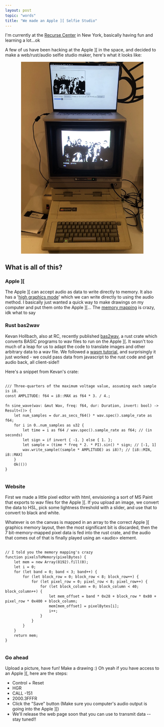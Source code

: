 ```yaml
---
layout: post
topic: "words"
title: "We made an Apple ][ Selfie Studio"
---
```


I'm currently at the <a href="https://www.recurse.com/">Recurse Center</a> in  New York, basically having fun and learning a lot...ok

A few of us have been hacking at the Apple ][ in the space, and decided to make a web/rust/audio selfie studio maker, here's what it looks like:

<div style="text-align: center;">
    <img src="/assets/images/apple2.jpg" style="width:400px">
</div>

## What is all of this?

### Apple ][
The Apple ][ can accept audio as data to write directly to memory. It also has a '[high graphics mode](https://en.wikipedia.org/wiki/Apple_II_graphics#High-Resolution_(Hi-Res)_graphics)' which we can write directly to using the audio method. I basically just wanted a quick way to make drawings on my computer and put them onto the Apple ][...
The [memory mapping](https://archive.org/details/Apple_IIe_Technical_Reference_Manual/page/n67/mode/2up?view=theater) is crazy, idk what to say

### Rust bas2wav
Kevan Hollbach, also at RC, recently published [bas2wav](https://crates.io/crates/bas2wav), a rust crate which converts BASIC programs to wav files to run on the Apple ][. It wasn't too much of a leap for us to adapt the code to translate images and other arbitrary data to a wav file. We followed a [wasm tutorial](https://rustwasm.github.io/docs/book/introduction.html), and surprisingly it just worked - we could pass data from javascript to the rust code and get audio back, all client-side!!

Here's a snippet from Kevan's crate:

<pre>
<code class="language-rust">
/// Three-quarters of the maximum voltage value, assuming each sample is i8.
const AMPLITUDE: f64 = i8::MAX as f64 * 3. / 4.;

fn sine_wave(wav: &mut Wav, freq: f64, dur: Duration, invert: bool) -> Result<()> {
    let num_samples = dur.as_secs_f64() * wav.spec().sample_rate as f64;
    for i in 0..num_samples as u32 {
        let time = i as f64 / wav.spec().sample_rate as f64; // (in seconds)
        let sign = if invert { -1. } else { 1. };
        let sample = (time * freq * 2. * PI).sin() * sign; // [-1, 1]
        wav.write_sample((sample * AMPLITUDE) as i8)?; // [i8::MIN, i8::MAX]
    }
    Ok(())
}
</code>
</pre>

### Website
First we made a little pixel editor with html, envisioning a sort of MS Paint that exports to wav files for the Apple ][.
If you upload an image, we convert the data to HSL, pick some lightness threshold with a slider, and use that to convert to black and white.

Whatever is on the canvas is mapped in an array to the correct Apple ][ graphics memory layout, then the most significant bit is discarded, then the 7 bit-memory-mapped pixel data is fed into the rust crate, and the audio that comes out of that is finally played using an &lt;audio&gt; element.


<pre>
<code class="language-javascript">
// I told you the memory mapping's crazy
function pixelsToMemory(pixelBytes) {
    let mem = new Array(8192).fill(0);
    let i = 0;
    for (let band = 0; band < 3; band++) {
        for (let block_row = 0; block_row < 8; block_row++) {
            for (let pixel_row = 0; pixel_row < 8; pixel_row++) {
                for (let block_column = 0; block_column < 40; block_column++) {
                    let mem_offset = band * 0x28 + block_row * 0x80 + pixel_row * 0x400 + block_column;
                    mem[mem_offset] = pixelBytes[i];
                    i++;
                }
            }
        }
    }
    return mem;
}
</code>
</pre>

### Go ahead

Upload a picture, have fun! Make a drawing :)
Oh yeah if you have access to an Apple ][, here are the steps:
- Control + Reset
- HGR
- CALL -151
- 2000.3FFFR
- Click the "Save" button (Make sure you computer's audio output is going into the Apple ][)
- We'll release the web page soon that you can use to transmit data -- stay tuned!!